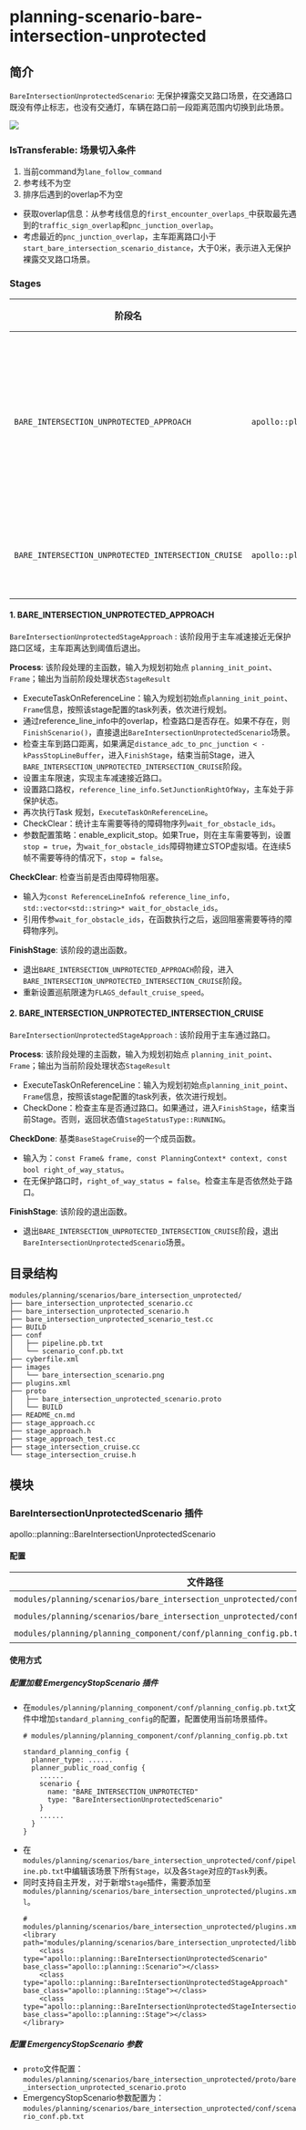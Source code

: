 planning-scenario-bare-intersection-unprotected
============

## 简介

`BareIntersectionUnprotectedScenario`: 无保护裸露交叉路口场景，在交通路口既没有停止标志，也没有交通灯，车辆在路口前一段距离范围内切换到此场景。

![](./images/bare_intersection_scenario.png)

### IsTransferable: 场景切入条件
  1. 当前command为`lane_follow_command`
  2. 参考线不为空
  3. 排序后遇到的overlap不为空
- 获取overlap信息：从参考线信息的`first_encounter_overlaps_`中获取最先遇到的`traffic_sign_overlap`和`pnc_junction_overlap`。
- 考虑最近的`pnc_junction_overlap`，主车距离路口小于`start_bare_intersection_scenario_distance`，大于0米，表示进入无保护裸露交叉路口场景。



### Stages

| 阶段名                                                     | 类型                                                                        | 描述                     |
| ---------------------------------------------------------- | --------------------------------------------------------------------------- | ------------------------ |
| `BARE_INTERSECTION_UNPROTECTED_APPROACH`                | `apollo::planning::BareIntersectionUnprotectedStageApproach`               | 主车减速接近无保护路口区域 |
| `BARE_INTERSECTION_UNPROTECTED_INTERSECTION_CRUISE`                 | `apollo::planning::BareIntersectionUnprotectedStageIntersectionCruise`              | 主车通过路口   |


#### 1. BARE_INTERSECTION_UNPROTECTED_APPROACH
`BareIntersectionUnprotectedStageApproach` : 该阶段用于主车减速接近无保护路口区域，主车距离达到阈值后退出。

**Process**: 该阶段处理的主函数，输入为规划初始点 `planning_init_point`、`Frame`；输出为当前阶段处理状态`StageResult`
- ExecuteTaskOnReferenceLine：输入为规划初始点`planning_init_point`、`Frame`信息，按照该stage配置的task列表，依次进行规划。
- 通过reference_line_info中的overlap，检查路口是否存在。如果不存在，则`FinishScenario()`，直接退出`BareIntersectionUnprotectedScenario`场景。
- 检查主车到路口距离，如果满足`distance_adc_to_pnc_junction < -kPassStopLineBuffer`，进入`FinishStage`，结束当前Stage，进入`BARE_INTERSECTION_UNPROTECTED_INTERSECTION_CRUISE`阶段。
- 设置主车限速，实现主车减速接近路口。
- 设置路口路权，`reference_line_info.SetJunctionRightOfWay`，主车处于非保护状态。
- 再次执行Task 规划，`ExecuteTaskOnReferenceLine`。
- CheckClear：统计主车需要等待的障碍物序列`wait_for_obstacle_ids`。
- 参数配置策略：enable_explicit_stop。如果True，则在主车需要等到，设置`stop = true`，为`wait_for_obstacle_ids`障碍物建立STOP虚拟墙。在连续5帧不需要等待的情况下，`stop = false`。

**CheckClear**: 检查当前是否由障碍物阻塞。
- 输入为`const ReferenceLineInfo& reference_line_info, std::vector<std::string>* wait_for_obstacle_ids`。
- 引用传参`wait_for_obstacle_ids`，在函数执行之后，返回阻塞需要等待的障碍物序列。


**FinishStage**: 该阶段的退出函数。
- 退出`BARE_INTERSECTION_UNPROTECTED_APPROACH`阶段，进入`BARE_INTERSECTION_UNPROTECTED_INTERSECTION_CRUISE`阶段。
- 重新设置巡航限速为`FLAGS_default_cruise_speed`。


#### 2. BARE_INTERSECTION_UNPROTECTED_INTERSECTION_CRUISE
`BareIntersectionUnprotectedStageApproach` : 该阶段用于主车通过路口。

**Process**: 该阶段处理的主函数，输入为规划初始点 `planning_init_point`、`Frame`；输出为当前阶段处理状态`StageResult`
- ExecuteTaskOnReferenceLine：输入为规划初始点`planning_init_point`、`Frame`信息，按照该stage配置的task列表，依次进行规划。
- CheckDone：检查主车是否通过路口。如果通过，进入`FinishStage`，结束当前Stage。否则，返回状态值`StageStatusType::RUNNING`。

**CheckDone**: 基类`BaseStageCruise`的一个成员函数。
- 输入为：`const Frame& frame, const PlanningContext* context, const bool right_of_way_status`。
- 在无保护路口时，`right_of_way_status = false`。检查主车是否依然处于路口。

**FinishStage**: 该阶段的退出函数。
- 退出`BARE_INTERSECTION_UNPROTECTED_INTERSECTION_CRUISE`阶段，退出`BareIntersectionUnprotectedScenario`场景。

## 目录结构

```shell
modules/planning/scenarios/bare_intersection_unprotected/
├── bare_intersection_unprotected_scenario.cc
├── bare_intersection_unprotected_scenario.h
├── bare_intersection_unprotected_scenario_test.cc
├── BUILD
├── conf
│   ├── pipeline.pb.txt
│   └── scenario_conf.pb.txt
├── cyberfile.xml
├── images
│   └── bare_intersection_scenario.png
├── plugins.xml
├── proto
│   ├── bare_intersection_unprotected_scenario.proto
│   └── BUILD
├── README_cn.md
├── stage_approach.cc
├── stage_approach.h
├── stage_approach_test.cc
├── stage_intersection_cruise.cc
└── stage_intersection_cruise.h
```

## 模块

### BareIntersectionUnprotectedScenario 插件

apollo::planning::BareIntersectionUnprotectedScenario


#### 配置

| 文件路径                                                                     | 类型/结构                                       | <div style="width: 300pt">说明</div> |
| --------------------------------------------------------------------- | ---------------- | ---------------- |
| `modules/planning/scenarios/bare_intersection_unprotected/conf/scenario_conf.pb.txt`| `apollo::planning::ScenarioBareIntersectionUnprotectedConfig` | 场景的配置文件   |
| `modules/planning/scenarios/bare_intersection_unprotected/conf/pipeline.pb.txt`     | `apollo::planning::ScenarioPipeline` | 场景的流水线文件 |
| `modules/planning/planning_component/conf/planning_config.pb.txt`                 | `apollo::planning::PlanningConfig`              | planning组件的配置文件               |

#### 使用方式
##### 配置加载 EmergencyStopScenario 插件
- 在`modules/planning/planning_component/conf/planning_config.pb.txt`文件中增加`standard_planning_config`的配置，配置使用当前场景插件。
  ``` shell
  # modules/planning/planning_component/conf/planning_config.pb.txt

  standard_planning_config {
    planner_type: ......
    planner_public_road_config {
      ......
      scenario {
        name: "BARE_INTERSECTION_UNPROTECTED"
        type: "BareIntersectionUnprotectedScenario"
      }
      ......
    }
  }
  ```
- 在`modules/planning/scenarios/bare_intersection_unprotected/conf/pipeline.pb.txt`中编辑该场景下所有`Stage`，以及各`Stage`对应的`Task`列表。
- 同时支持自主开发，对于新增`Stage`插件，需要添加至`modules/planning/scenarios/bare_intersection_unprotected/plugins.xml`。
  ```shell
  # modules/planning/scenarios/bare_intersection_unprotected/plugins.xml 
  <library path="modules/planning/scenarios/bare_intersection_unprotected/libbare_intersection_unprotected_scenario.so">
      <class type="apollo::planning::BareIntersectionUnprotectedScenario" base_class="apollo::planning::Scenario"></class>
      <class type="apollo::planning::BareIntersectionUnprotectedStageApproach" base_class="apollo::planning::Stage"></class>
      <class type="apollo::planning::BareIntersectionUnprotectedStageIntersectionCruise" base_class="apollo::planning::Stage"></class>
  </library>
  ```

##### 配置 EmergencyStopScenario 参数
- `proto`文件配置：`modules/planning/scenarios/bare_intersection_unprotected/proto/bare_intersection_unprotected_scenario.proto`
- EmergencyStopScenario参数配置为：`modules/planning/scenarios/bare_intersection_unprotected/conf/scenario_conf.pb.txt`
